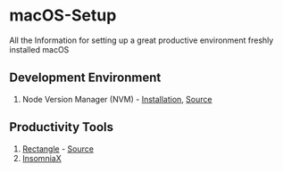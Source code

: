 # macOS-Setup
All the Information for setting up a great productive environment freshly installed macOS



## Development Environment

1. Node Version Manager (NVM) - [Installation](https://github.com/nvm-sh/nvm#installing-and-updating), [Source](https://github.com/nvm-sh/nvm)

## Productivity Tools

1. [Rectangle](https://rectangleapp.com/) - [Source](https://github.com/rxhanson/Rectangle)
2. [InsomniaX](https://mac.filehorse.com/download-insomniax/)
